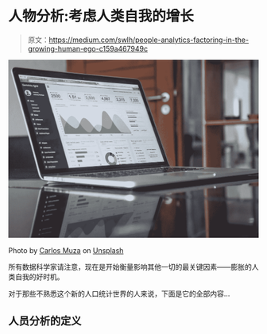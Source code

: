 # 人物分析:考虑人类自我的增长

> 原文：<https://medium.com/swlh/people-analytics-factoring-in-the-growing-human-ego-c159a467949c>

![](img/5c5ed5659b7f98e8a0690066417c4ff2.png)

Photo by [Carlos Muza](https://unsplash.com/@kmuza?utm_source=unsplash&utm_medium=referral&utm_content=creditCopyText) on [Unsplash](https://unsplash.com/search/photos/data?utm_source=unsplash&utm_medium=referral&utm_content=creditCopyText)

所有数据科学家请注意，现在是开始衡量影响其他一切的最关键因素——膨胀的人类自我的好时机。

对于那些不熟悉这个新的人口统计世界的人来说，下面是它的全部内容…

## 人员分析的定义